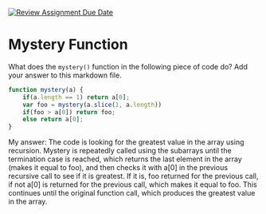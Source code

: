 [![Review Assignment Due Date](https://classroom.github.com/assets/deadline-readme-button-24ddc0f5d75046c5622901739e7c5dd533143b0c8e959d652212380cedb1ea36.svg)](https://classroom.github.com/a/GDPVb20V)
# Mystery Function

What does the `mystery()` function in the following piece of code do? Add your
answer to this markdown file.

```javascript
function mystery(a) {
    if(a.length == 1) return a[0];
    var foo = mystery(a.slice(1, a.length))
    if(foo > a[0]) return foo;
    else return a[0];
}
```

My answer:
The code is looking for the greatest value in the array using recursion. Mystery is repeatedly called using the subarrays until
the termination case is reached, which returns the last element in the array (makes it equal to foo), and then checks it with a[0] in the previous
recursive call to see if it is greatest. If it is, foo returned for the previous call, if not a[0] is returned for the previous call, which makes
it equal to foo. This continues until the original function call, which produces the greatest value in the array.
